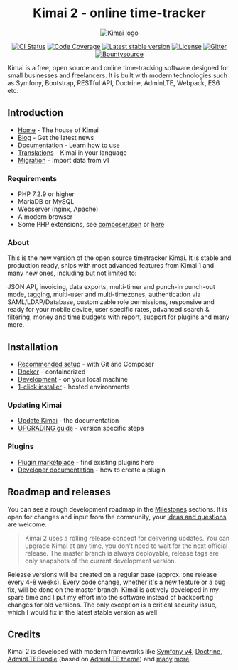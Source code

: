 <h1 align="center">Kimai 2 - online time-tracker</h1>

<p align="center">
    <img src="https://raw.githubusercontent.com/kimai/images/master/repository-header.png" alt="Kimai logo">
</p>

<p align="center">
    <a href="https://github.com/kevinpapst/kimai2/actions"><img alt="CI Status" src="https://github.com/kevinpapst/kimai2/workflows/CI/badge.svg"></a>
    <a href="https://codecov.io/gh/kevinpapst/kimai2"><img alt="Code Coverage" src="https://codecov.io/gh/kevinpapst/kimai2/branch/master/graph/badge.svg"></a>
    <a href="https://packagist.org/packages/kevinpapst/kimai2"><img alt="Latest stable version" src="https://poser.pugx.org/kevinpapst/kimai2/v/stable"></a>
    <a href="https://packagist.org/packages/kevinpapst/kimai2"><img alt="License" src="https://poser.pugx.org/kevinpapst/kimai2/license"></a>
    <a href="https://gitter.im/kimai2/support"><img alt="Gitter" src="https://badges.gitter.im/kimai2/support.svg"></a>
    <a href="https://www.bountysource.com/teams/kimai2"><img alt="Bountysource" src="https://img.shields.io/bountysource/team/kimai2/activity"></a>
</p>

Kimai is a free, open source and online time-tracking software designed for small businesses and freelancers. 
It is built with modern technologies such as Symfony, Bootstrap, RESTful API, Doctrine, AdminLTE, Webpack, ES6 etc.

## Introduction

- [Home](https://www.kimai.org) - The house of Kimai
- [Blog](https://www.kimai.org/blog/) - Get the latest news
- [Documentation](https://www.kimai.org/documentation/) - Learn how to use
- [Translations](https://www.kimai.org/documentation/translations.html) - Kimai in your language
- [Migration](https://www.kimai.org/documentation/migration-v1.html) - Import data from v1 

### Requirements

- PHP 7.2.9 or higher
- MariaDB or MySQL
- Webserver (nginx, Apache)
- A modern browser
- Some PHP extensions, see [composer.json](composer.json) or [here](https://www.kimai.org/download/)

### About

This is the new version of the open source timetracker Kimai. It is stable and production ready, ships
with most advanced features from Kimai 1 and many new ones, including but not limited to: 

JSON API, invoicing, data exports, multi-timer and punch-in punch-out mode, tagging, multi-user and multi-timezones, 
authentication via SAML/LDAP/Database, customizable role permissions, responsive and ready for your mobile device, 
user specific rates, advanced search & filtering, money and time budgets with report, support for plugins and many more.

## Installation

- [Recommended setup](https://www.kimai.org/documentation/installation.html#recommended-setup) - with Git and Composer
- [Docker](https://www.kimai.org/documentation/docker.html) - containerized
- [Development](https://www.kimai.org/documentation/installation.html#development-installation) - on your local machine 
- [1-click installer](https://www.kimai.org/documentation/installation.html#hosting-and-1-click-installations) - hosted environments 

### Updating Kimai

- [Update Kimai](https://www.kimai.org/documentation/updates.html) - the documentation
- [UPGRADING guide](UPGRADING.md) - version specific steps

### Plugins

- [Plugin marketplace](https://www.kimai.org/store/) - find existing plugins here
- [Developer documentation](https://www.kimai.org/documentation/developers.html) - how to create a plugin

## Roadmap and releases

You can see a rough development roadmap in the [Milestones](https://github.com/kevinpapst/kimai2/milestones) sections.
It is open for changes and input from the community, your [ideas and questions](https://github.com/kevinpapst/kimai2/issues) are welcome.

> Kimai 2 uses a rolling release concept for delivering updates.
> You can upgrade Kimai at any time, you don't need to wait for the next official release.
> The master branch is always deployable, release tags are only snapshots of the current development version.

Release versions will be created on a regular base (approx. one release every 4-8 weeks).
Every code change, whether it's a new feature or a bug fix, will be done on the master branch. 
Kimai is actively developed in my spare time and I put my effort into the software instead of backporting changes for old versions.
The only exception is a critical security issue, which I would fix in the latest stable version as well. 

## Credits

Kimai 2 is developed with modern frameworks like 
[Symfony v4](https://github.com/symfony/symfony), 
[Doctrine](https://github.com/doctrine/),
[AdminLTEBundle](https://github.com/kevinpapst/AdminLTEBundle/) (based on [AdminLTE theme](https://github.com/almasaeed2010/AdminLTE)) and 
[many](composer.json) [more](package.json).
